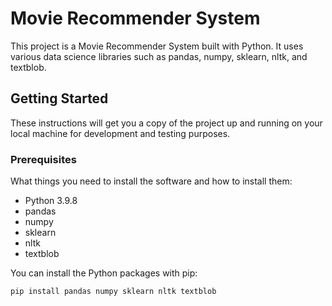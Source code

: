# Movie Recommender System

This project is a Movie Recommender System built with Python. It uses various data science libraries such as pandas, numpy, sklearn, nltk, and textblob.

## Getting Started

These instructions will get you a copy of the project up and running on your local machine for development and testing purposes.

### Prerequisites

What things you need to install the software and how to install them:

- Python 3.9.8
- pandas
- numpy
- sklearn
- nltk
- textblob

You can install the Python packages with pip:

```sh
pip install pandas numpy sklearn nltk textblob
```
